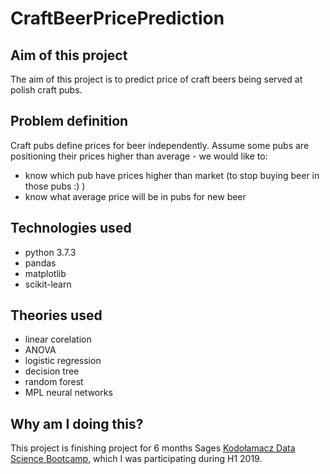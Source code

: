 # CraftBeerPricePrediction

## Aim of this project
The aim of this project is to predict price of craft beers being served at polish craft pubs.

## Problem definition
Craft pubs define prices for beer independently. Assume some pubs are positioning their prices higher than average - we would like to:
* know which pub have prices higher than market (to stop buying beer in those pubs :) )
* know what average price will be in pubs for new beer

## Technologies used
* python 3.7.3
* pandas
* matplotlib
* scikit-learn

## Theories used
* linear corelation
* ANOVA
* logistic regression
* decision tree
* random forest
* MPL neural networks

## Why am I doing this?
This project is finishing project for 6 months Sages [Kodołamacz Data Science Bootcamp](https://www.kodolamacz.pl/bootcamp-datascience/), which I was participating during H1 2019.
